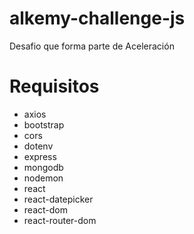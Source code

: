 # alkemy-challenge-js
Desafio que forma parte de Aceleración

# Requisitos
  * axios
  * bootstrap
  * cors
  * dotenv
  * express
  * mongodb
  * nodemon
  * react
  * react-datepicker
  * react-dom
  * react-router-dom
